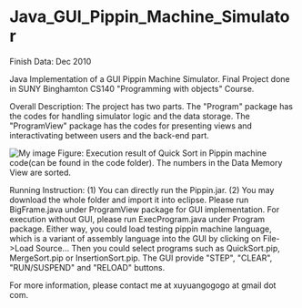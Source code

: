 Java_GUI_Pippin_Machine_Simulator
=================================

Finish Data: Dec 2010

Java Implementation of a GUI Pippin Machine Simulator. Final Project done in SUNY Binghamton CS140 "Programming with objects" Course.

Overall Description:
	The project has two parts. The "Program" package has the codes for handling simulator logic and the data storage. The "ProgramView" package has the codes for presenting views and interactivating between users and the back-end part.

![My image](https://raw.github.com/TutuuXY/Snapshots_for_Readmes_of_all_projects/master/Java_GUI_Pippin_Machine_Simulator.jpg)
Figure: Execution result of Quick Sort in Pippin machine code(can be found in the code folder). The numbers in the Data Memory View are sorted.

Running Instruction:
	(1) You can directly run the Pippin.jar.
	(2) You may download the whole folder and import it into eclipse. Please run BigFrame.java under ProgramView package for GUI implementation. For execution without GUI, please run ExecProgram.java under Program package.
	Either way, you could load testing pippin machine language, which is a variant of assembly language into the GUI by clicking on File->Load Source... Then you could select programs such as QuickSort.pip, MergeSort.pip or InsertionSort.pip. The GUI provide "STEP", "CLEAR", "RUN/SUSPEND" and "RELOAD" buttons.

For more information, please contact me at xuyuangogogo at gmail dot com.
